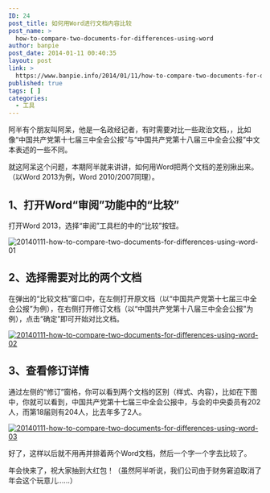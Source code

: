```yaml
---
ID: 24
post_title: 如何用Word进行文档内容比较
post_name: >
  how-to-compare-two-documents-for-differences-using-word
author: banpie
post_date: 2014-01-11 00:40:35
layout: post
link: >
  https://www.banpie.info/2014/01/11/how-to-compare-two-documents-for-differences-using-word/
published: true
tags: [ ]
categories:
  - 工具
---
```

阿半有个朋友叫阿呆，他是一名政经记者，有时需要对比一些政治文档，，比如像“中国共产党第十七届三中全会公报”与“中国共产党第十八届三中全会公报”中文本表述的一些不同。

就这阿呆这个问题，本期阿半就来讲讲，如何用Word把两个文档的差别揪出来。（以Word 2013为例，Word 2010/2007同理）。

## 1、打开Word“审阅”功能中的“比较”

打开Word 2013，选择“审阅”工具栏的中的“比较”按钮。

![20140111-how-to-compare-two-documents-for-differences-using-word-01](http://7arnhx.com1.z0.glb.clouddn.com/wp-content/uploads/2014/01/20140111-how-to-compare-two-documents-for-differences-using-word-01.png)

## 2、选择需要对比的两个文档

在弹出的“比较文档”窗口中，在左侧打开原文档（以“中国共产党第十七届三中全会公报”为例），在右侧打开修订文档（以“中国共产党第十八届三中全会公报”为例），点击“确定”即可开始对比文档。

[![20140111-how-to-compare-two-documents-for-differences-using-word-02](http://7arnhx.com1.z0.glb.clouddn.com/wp-content/uploads/2014/01/20140111-how-to-compare-two-documents-for-differences-using-word-02.png)](http://7arnhx.com1.z0.glb.clouddn.com/wp-content/uploads/2014/01/20140111-how-to-compare-two-documents-for-differences-using-word-02.png)

## 3、查看修订详情

通过左侧的“修订”窗格，你可以看到两个文档的区别（样式、内容），比如在下图中，你就可以看到，中国共产党第十七届三中全会公报中，与会的中央委员有202人，而第18届则有204人，比去年多了2人。

[![20140111-how-to-compare-two-documents-for-differences-using-word-03](http://7arnhx.com1.z0.glb.clouddn.com/wp-content/uploads/2014/01/20140111-how-to-compare-two-documents-for-differences-using-word-03.png)](http://7arnhx.com1.z0.glb.clouddn.com/wp-content/uploads/2014/01/20140111-how-to-compare-two-documents-for-differences-using-word-03.png)

好了，这样以后就不用再并排着两个Word文档，然后一个字一个字去比较了。

年会快来了，祝大家抽到大红包！（虽然阿半听说，我们公司由于财务窘迫取消了年会这个玩意儿……）